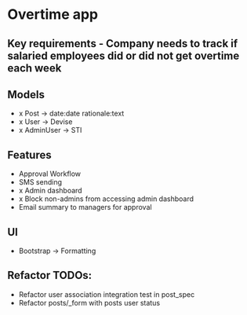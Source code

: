 # Overtime app

## Key requirements - Company needs to track if salaried employees did or did not get overtime each week

## Models
 - x Post -> date:date rationale:text
 - x User -> Devise
 - x AdminUser -> STI


## Features

 - Approval Workflow
 - SMS sending
 - x Admin dashboard
 - x Block non-admins from accessing admin dashboard
 - Email summary to managers for approval
 
## UI
 - Bootstrap -> Formatting

## Refactor TODOs:
 - Refactor user association integration test in post_spec
 - Refactor posts/_form with posts user status